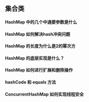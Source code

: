 ## 集合类
#### HashMap 中的几个中通要参数是什么

#### HashMap 如何解决hash冲突问题

#### HashMap 的长度为什么是2的幂次方

#### HashMap 的底层实现是什么？

#### HashMap 如何进行扩展和删除操作

#### hashCode 和 equals 方法

#### ConcurrentHashMap 如何实现线程安全
